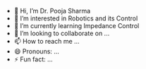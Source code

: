 - 👋 Hi, I’m Dr. Pooja Sharma
- 👀 I’m interested in Robotics and its Control
- 🌱 I’m currently learning Impedance Control
- 💞️ I’m looking to collaborate on ...
- 📫 How to reach me ...
- 😄 Pronouns: ...
- ⚡ Fun fact: ...

<!---
Poojasamv/Poojasamv is a ✨ special ✨ repository because its `README.md` (this file) appears on your GitHub profile.
You can click the Preview link to take a look at your changes.
--->
